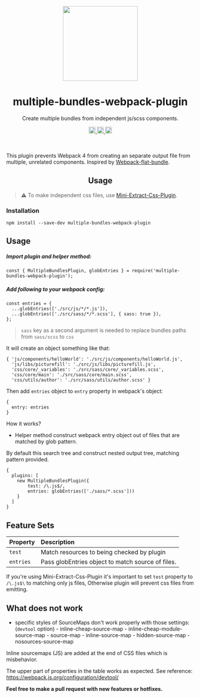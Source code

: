 <div align="center">
  <a href="https://github.com/webpack/webpack">
    <img width="200" height="200"
      src="https://webpack.js.org/assets/icon-square-big.svg">
  </a>
  <h1>multiple-bundles-webpack-plugin</h1>
  <p>Create multiple bundles from independent js/scss components.</p>
  <a href="https://badge.fury.io/js/multiple-bundles-webpack-plugin">
    <img src="https://badge.fury.io/js/multiple-bundles-webpack-plugin.svg" alt="npm version" height="18"/>
  </a>
  <a href="https://img.shields.io/npm/dt/multiple-bundles-webpack-plugin.svg">
    <img src="https://img.shields.io/npm/dt/multiple-bundles-webpack-plugin.svg" alt="npm downloads" height="18"/>
  </a>
  <a href="https://circleci.com/gh/kulek1/multiple-bundles-webpack-plugin/tree/master">
    <img src="https://circleci.com/gh/kulek1/multiple-bundles-webpack-plugin.svg?style=shield" alt="circleci build" height="18"/>
  </a>
</div>

<br><br>
This plugin prevents Webpack 4 from creating an separate output file from multiple, unrelated components.
Inspired by [Webpack-flat-bundle](https://github.com/xolir/webpack-flat-bundle/tree/master/plugin).

  <h2 align="center">Usage</h2>

> :warning: To make independent css files, use [Mini-Extract-Css-Plugin](https://github.com/webpack-contrib/mini-css-extract-plugin).

### Installation

```
npm install --save-dev multiple-bundles-webpack-plugin
```

## Usage

##### Import plugin and helper method:

```
const { MultipleBundlesPlugin, globEntries } = require('multiple-bundles-webpack-plugin');
```

##### Add following to your webpack config:

```
const entries = {
  ...globEntries(['./src/js/*/*.js']),
  ...globEntries(['./src/sass/*/*.scss'], { sass: true }),
};
```

> `sass` key as a second argument is needed to replace bundles paths from `sass/scss` to `css`

It will create an object something like that:

```
{ 'js/components/helloWorld': './src/js/components/helloWorld.js',
  'js/libs/picturefill': './src/js/libs/picturefill.js',
  'css/core/_variables': './src/sass/core/_variables.scss',
  'css/core/main': './src/sass/core/main.scss',
  'css/utils/author': './src/sass/utils/author.scss' }
```

Then add `entries` object to `entry` property in webpack's object:

```
{
  entry: entries
}
```

How it works?

- Helper method construct webpack entry object out of files that are matched by glob pattern.

By default this search tree and construct nested output tree, matching pattern provided.

```
{
  plugins: [
    new MultipleBundlesPlugin({
        test: /\.js$/,
        entries: globEntries(['./sass/*.scss']))
    }
  ]
}
```

## Feature Sets

| Property  | Description                                       |
| :-------- | :------------------------------------------------ |
| `test`    | Match resources to being checked by plugin        |
| `entries` | Pass globEntries object to match source of files. |

If you're using Mini-Extract-Css-Plugin it's important to set `test` property to `/\.js$\` to matching only js files,
Otherwise plugin will prevent css files from emitting.

## What does not work

- specific styles of SourceMaps don't work properly with those settings: (`devtool` option) - inline-cheap-source-map - inline-cheap-module-source-map - source-map - inline-source-map - hidden-source-map - nosources-source-map

Inline sourcemaps (JS) are added at the end of CSS files which is misbehavior.

The upper part of properties in the table works as expected. See reference: https://webpack.js.org/configuration/devtool/

**Feel free to make a pull request with new features or hotfixes.**
